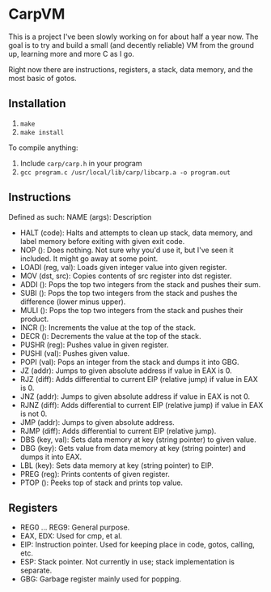 # CarpVM
This is a project I've been slowly working on for about half a year now. The goal is to try and build a small (and decently reliable) VM from the ground up, learning more and more C as I go.

Right now there are instructions, registers, a stack, data memory, and the most basic of gotos.

## Installation

1. `make`
2. `make install`

To compile anything:

1. Include `carp/carp.h` in your program
2. `gcc program.c /usr/local/lib/carp/libcarp.a -o program.out`

## Instructions

Defined as such: NAME (args): Description

* HALT (code): Halts and attempts to clean up stack, data memory, and label memory before exiting with given exit code.
* NOP (): Does nothing. Not sure why you'd use it, but I've seen it included. It might go away at some point.
* LOADI (reg, val): Loads given integer value into given register.
* MOV (dst, src): Copies contents of src register into dst register.
* ADDI (): Pops the top two integers from the stack and pushes their sum.
* SUBI (): Pops the top two integers from the stack and pushes the difference (lower minus upper).
* MULI (): Pops the top two integers from the stack and pushes their product.
* INCR (): Increments the value at the top of the stack.
* DECR (): Decrements the value at the top of the stack.
* PUSHR (reg): Pushes value in given register.
* PUSHI (val): Pushes given value.
* POPI (val): Pops an integer from the stack and dumps it into GBG.
* JZ (addr): Jumps to given absolute address if value in EAX is 0.
* RJZ (diff): Adds differential to current EIP (relative jump) if value in EAX is 0.
* JNZ (addr): Jumps to given absolute address if value in EAX is not 0.
* RJNZ (diff): Adds differential to current EIP (relative jump) if value in EAX is not 0.
* JMP (addr): Jumps to given absolute address.
* RJMP (diff): Adds differential to current EIP (relative jump).
* DBS (key, val): Sets data memory at key (string pointer) to given value.
* DBG (key): Gets value from data memory at key (string pointer) and dumps it into EAX.
* LBL (key): Sets data memory at key (string pointer) to EIP.
* PREG (reg): Prints contents of given register.
* PTOP (): Peeks top of stack and prints top value.

## Registers

* REG0 ... REG9: General purpose.
* EAX, EDX: Used for cmp, et al.
* EIP: Instruction pointer. Used for keeping place in code, gotos, calling, etc.
* ESP: Stack pointer. Not currently in use; stack implementation is separate.
* GBG: Garbage register mainly used for popping.